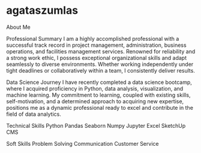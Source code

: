 # agataszumlas

About Me

Professional Summary
I am a highly accomplished professional with a successful track record in project management, administration, business operations, and facilities management services. Renowned for reliability and a strong work ethic, I possess exceptional organizational skills and adapt seamlessly to diverse environments. Whether working independently under tight deadlines or collaboratively within a team, I consistently deliver results.

Data Science Journey
I have recently completed a data science bootcamp, where I acquired proficiency in Python, data analysis, visualization, and machine learning. My commitment to learning, coupled with existing skills, self-motivation, and a determined approach to acquiring new expertise, positions me as a dynamic professional ready to excel and contribute in the field of data analytics.

Technical Skills
Python
Pandas
Seaborn
Numpy
Jupyter
Excel
SketchUp
CMS

Soft Skills
Problem Solving
Communication
Customer Service

